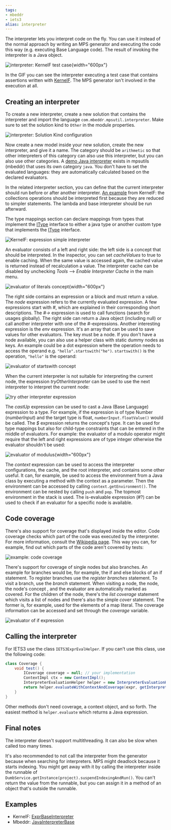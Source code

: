 ```yaml
---
tags:
- mbeddr
- iets3
alias: interpreter
---
```


The interpreter lets you interpret code on the fly. You can use it instead of the normal approach by writing an MPS generator and executing the code this way (e.g. executing Base Language code). The result of invoking the interpreter is a Java object.

![interpreter: KernelF test case](interpreter_testcase.gif){width="600px"}

In the GIF you can see the interpreter executing a test case that contains assertions written with [KernelF](https://voelter.de/data/books/kernelf-designEvoUse.pdf). The MPS generator isn't involved in the execution at all.

## Creating an interpreter

To create a new interpreter, create a new solution that contains the interpreter and import the language `com.mbeddr.mpsutil.interpreter`.
Make sure to set the solution kind to `Other` in the module properties.

![interpreter: Solution Kind configuration](interpreter_solution.png)

Now create a new model inside your new solution, create the new interpreter, and give it a name. The category should be `arithmetic` so that other interpreters of this category can also use this interpreter, but you can also use other categories. A [demo Java interpreter](http://127.0.0.1:63320/node?ref=r%3A6de0fec9-28ce-4092-a00d-c37c6ae81d03%28com.mbeddr.mpsutil.javainterpreter.plugin%29%2F902624672040616048) exists in mpsutils (mbeddr) that uses its own category `java`. You don't have to set the evaluated languages: they are automatically calculated based on the declared evaluators.

In the related interpreter section, you can define that the current interpreter should run before or after another interpreter. [An example](http://127.0.0.1:63320/node?ref=r%3A2864d21d-eb2b-488f-a943-a765959cab0a%28org.iets3.core.expr.collections.interpreter.plugin%29%2F8448265401168630270) from KernelF: the collections operations should be interpreted first because they are reduced to simpler statements. The lambda and base interpreter should be run afterward.

The type mappings section can declare mappings from types that implement the [IType](http://127.0.0.1:63320/node?ref=r%3A00000000-0000-4000-0000-011c89590288%28jetbrains.mps.lang.core.structure%29%2F1234971358450) interface to either a java type or another custom type that implements the [IType](http://127.0.0.1:63320/node?ref=r%3A00000000-0000-4000-0000-011c89590288%28jetbrains.mps.lang.core.structure%29%2F1234971358450) interface.

![KernelF: expression simple interpreter](exprSimpleInterpreter.png)

An evaluator consists of a left and right side: the left side is a concept that should be interpreted. In the inspector, you can set *cacheValues* to true to enable caching. When the same value is accessed again, the cached value is returned instead of recalculation a value. The interpreter cache can be disabled by unchecking *Tools* --> *Enable Interpreter Cache* in the main menu.

![evaluator of literals concept](literals_evaluator.png){width="600px"}

The right side contains an expression or a block and must return a value. The *node* expression refers to the currently evaluated expression. A few expressions start with *#*, which are explained in their corresponding short descriptions. The *#->* expression is used to call functions (search for usages globally).
The right side can return a Java object (including null) or call another interpreter with one of the #-expressions. Another interesting expression is the *env* expression. It's an array that can be used to save values for other evaluators. The key must be a node. If you don't have a node available, you can also use a helper class with static dummy nodes as keys. An example could be a dot expression where the operation needs to access the operand e.g. `"hello".startswith("he")`. `startswith()` is the operation, `"hello"` is the operand:

![evaluator of startswith concept](startswith_evaluator.png)

When the current interpreter is not suitable for interpreting the current node, the expression *tryOtherInterpreter* can be used to use the next interpreter to interpret the current node:

![try other interpreter expression](tryOtherInterpreter.png)

The *castUp* expression can be used to cast a Java (Base Language) expression to a type.
For example, if the expression is of type Number (*numberInput*) and the target type is float,
`numberInput.floatValue()` would be called.
The *$* expression returns the concept's type. It can be used for type mappings but also for child-type constraints that can be entered in the middle of evaluators. For example: the evaluator of a modulo operator might require that the left and right expressions are of type integer otherwise the evaluator shouldn't be used:

![evaluator of modulus](mod_evaluator.png){width="600px"}

The *context* expression can be used to access the interpreter configurations, the cache, and the root interpreter, and contains some other useful. It can, for example, be used to access the environment from a Java class by executing a method with the context as a parameter. Then the environment can be accessed by calling `context.getEnvironment()`. The environment can be nested by calling `push` and `pop`. The topmost environment in the stack is used. The is-evaluable expression (#?) can be used to check if an evaluator for a specific node is available.

## Code coverage

There's also support for coverage that's displayed inside the editor. Code coverage checks which part of the code was executed by the interpreter. For more information, consult the [Wikipedia page](https://en.wikipedia.org/wiki/Code_coverage). This way you can, for example, find out which parts of the code aren't covered by tests:

![example: code coverage](example_coverage.png)

There's support for coverage of single nodes but also branches. An example for branches would be, for example, the if and else blocks of an if statement. To register branches use the *register branches* statement. To visit a branch, use the *branch* statement. When visiting a node, the node, the node's concept , and the evaluator are automatically marked as covered. For the children of the node, there's the *list coverage* statement which visits a list of nodes and there's also the simple *cover* statement. The former is, for example, used for the elements of a map literal. The coverage information can be accessed and set through the *coverage* variable.

![evaluator of if expression](if_evaluator.png)

## Calling the interpreter

For IETS3 use the class `IETS3ExprEvalHelper`. If you can't use this class, use the following code:
```java
class Coverage {
    void test() {
        ICoverage coverage = null; // your implementation
        ContextImpl ctx = new ContextImpl();
        InterpreterEvaluationHelper helper = new InterpreterEvaluationHelper(INTERPRETER_CATEGORY);
        return helper.evaluateWithContextAndCoverage(expr, getInterpreter(), ctx, coverage);
    }
}
```

Other methods don't need coverage, a context object, and so forth. The easiest method is `helper.evaluate` which returns a Java expression.

## Final notes

The interpreter doesn't support multithreading. It can also be slow when called too many times.

It's also recommended to not call the interpreter from the generator because when searching for interpreters. MPS might deadlock because it starts indexing. You might get away with it by calling the interpreter inside the runnable of `DumbService.getInstance(project).suspendIndexingAndRun()`. You can't return the value from the runnable, but you can assign it in a method of an object that's outside the runnable.

## Examples

- KernelF: [ExprBaseInterpreter](http://127.0.0.1:63320/node?ref=r%3A31fd8edf-66c5-44d7-84a8-5940badb4d17%28org.iets3.core.expr.base.interpreter.plugin%29%2F553080662195419964)
- Mbeddr: [JavaInterpreterBase](http://127.0.0.1:63320/node?ref=r%3A6de0fec9-28ce-4092-a00d-c37c6ae81d03%28com.mbeddr.mpsutil.javainterpreter.plugin%29%2F902624672040616048)
